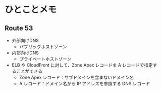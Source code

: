 # ひとことメモ
## Route 53
- 外部向けDNS  
  - パブリックホストゾーン
- 内部向けDNS
  - プライベートホストゾーン
- ELB や CloudFront に対して、Zone Apex レコードを A レコードで指定することができる
  - Zone Apex レコード：サブドメインを含まないドメイン名
  - A レコード：ドメイン名から IP アドレスを参照する DNS レコード
